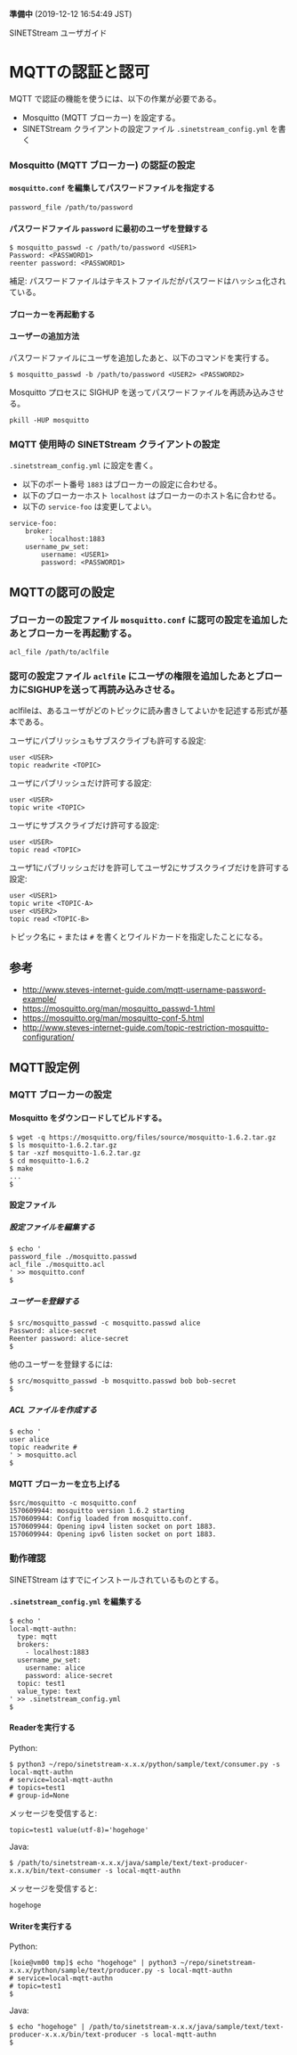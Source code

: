 **準備中** (2019-12-12 16:54:49 JST)

<!--
Copyright (C) 2019 National Institute of Informatics

Licensed to the Apache Software Foundation (ASF) under one
or more contributor license agreements.  See the NOTICE file
distributed with this work for additional information
regarding copyright ownership.  The ASF licenses this file
to you under the Apache License, Version 2.0 (the
"License"); you may not use this file except in compliance
with the License.  You may obtain a copy of the License at

  http://www.apache.org/licenses/LICENSE-2.0

Unless required by applicable law or agreed to in writing,
software distributed under the License is distributed on an
"AS IS" BASIS, WITHOUT WARRANTIES OR CONDITIONS OF ANY
KIND, either express or implied.  See the License for the
specific language governing permissions and limitations
under the License.
-->

SINETStream ユーザガイド

# MQTTの認証と認可

MQTT で認証の機能を使うには、以下の作業が必要である。

* Mosquitto (MQTT ブローカー) を設定する。
* SINETStream クライアントの設定ファイル `.sinetstream_config.yml` を書く

### Mosquitto (MQTT ブローカー) の認証の設定

#### `mosquitto.conf` を編集してパスワードファイルを指定する

```
password_file /path/to/password
```

#### パスワードファイル `password` に最初のユーザを登録する

```
$ mosquitto_passwd -c /path/to/password <USER1>
Password: <PASSWORD1>
reenter password: <PASSWORD1>
```

補足: パスワードファイルはテキストファイルだがパスワードはハッシュ化されている。

#### ブローカーを再起動する

#### ユーザーの追加方法

パスワードファイルにユーザを追加したあと、以下のコマンドを実行する。

```
$ mosquitto_passwd -b /path/to/password <USER2> <PASSWORD2>
```

Mosquitto プロセスに SIGHUP を送ってパスワードファイルを再読み込みさせる。

```
pkill -HUP mosquitto
```

### MQTT 使用時の SINETStream クライアントの設定

`.sinetstream_config.yml` に設定を書く。

* 以下のポート番号 `1883` はブローカーの設定に合わせる。
* 以下のブローカーホスト `localhost` はブローカーのホスト名に合わせる。
* 以下の `service-foo` は変更してよい。

```
service-foo:
    broker:
        - localhost:1883
    username_pw_set:
        username: <USER1>
        password: <PASSWORD1>
```

## MQTTの認可の設定

### ブローカーの設定ファイル `mosquitto.conf` に認可の設定を追加したあとブローカーを再起動する。

```
acl_file /path/to/aclfile
```

### 認可の設定ファイル `aclfile` にユーザの権限を追加したあとブローカにSIGHUPを送って再読み込みさせる。

aclfileは、あるユーザがどのトピックに読み書きしてよいかを記述する形式が基本である。

ユーザにパブリッシュもサブスクライブも許可する設定:

```
user <USER>
topic readwrite <TOPIC>
```

ユーザにパブリッシュだけ許可する設定:

```
user <USER>
topic write <TOPIC>
```

ユーザにサブスクライブだけ許可する設定:

```
user <USER>
topic read <TOPIC>
```

ユーザ1にパブリッシュだけを許可してユーザ2にサブスクライブだけを許可する設定:

```
user <USER1>
topic write <TOPIC-A>
user <USER2>
topic read <TOPIC-B>
```

トピック名に `+` または `#` を書くとワイルドカードを指定したことになる。

## 参考

* http://www.steves-internet-guide.com/mqtt-username-password-example/
* https://mosquitto.org/man/mosquitto_passwd-1.html
* https://mosquitto.org/man/mosquitto-conf-5.html
* http://www.steves-internet-guide.com/topic-restriction-mosquitto-configuration/

## MQTT設定例

### MQTT ブローカーの設定

#### Mosquitto をダウンロードしてビルドする。

```
$ wget -q https://mosquitto.org/files/source/mosquitto-1.6.2.tar.gz
$ ls mosquitto-1.6.2.tar.gz
$ tar -xzf mosquitto-1.6.2.tar.gz
$ cd mosquitto-1.6.2
$ make
...
$
```

#### 設定ファイル

##### 設定ファイルを編集する

```
$ echo '
password_file ./mosquitto.passwd
acl_file ./mosquitto.acl
' >> mosquitto.conf
$
```

##### ユーザーを登録する

```
$ src/mosquitto_passwd -c mosquitto.passwd alice
Password: alice-secret
Reenter password: alice-secret
$
```

他のユーザーを登録するには:

```
$ src/mosquitto_passwd -b mosquitto.passwd bob bob-secret
$
```

##### ACL ファイルを作成する

```
$ echo '
user alice
topic readwrite #
' > mosquitto.acl
$
```

#### MQTT ブローカーを立ち上げる

```
$src/mosquitto -c mosquitto.conf
1570609944: mosquitto version 1.6.2 starting
1570609944: Config loaded from mosquitto.conf.
1570609944: Opening ipv4 listen socket on port 1883.
1570609944: Opening ipv6 listen socket on port 1883.
```

### 動作確認

SINETStream はすでにインストールされているものとする。

#### `.sinetstream_config.yml` を編集する

```
$ echo '
local-mqtt-authn:
  type: mqtt
  brokers:
    - localhost:1883
  username_pw_set:
    username: alice
    password: alice-secret
  topic: test1
  value_type: text
' >> .sinetstream_config.yml
$
```

#### Readerを実行する

Python:

```
$ python3 ~/repo/sinetstream-x.x.x/python/sample/text/consumer.py -s local-mqtt-authn
# service=local-mqtt-authn
# topics=test1
# group-id=None
```

メッセージを受信すると:

```
topic=test1 value(utf-8)='hogehoge'
```

Java:

```
$ /path/to/sinetstream-x.x.x/java/sample/text/text-producer-x.x.x/bin/text-consumer -s local-mqtt-authn
```

メッセージを受信すると:

```
hogehoge
```

#### Writerを実行する

Python:

```
[koie@vm00 tmp]$ echo "hogehoge" | python3 ~/repo/sinetstream-x.x.x/python/sample/text/producer.py -s local-mqtt-authn
# service=local-mqtt-authn
# topic=test1
$
```

Java:

```
$ echo "hogehoge" | /path/to/sinetstream-x.x.x/java/sample/text/text-producer-x.x.x/bin/text-producer -s local-mqtt-authn
$
```
